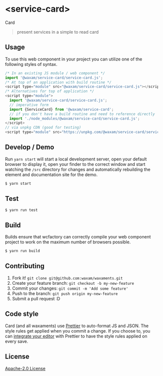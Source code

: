 # &lt;service-card&gt;

Card
> present services in a simple to read card

## Usage
To use this web component in your project you can utilize one of the following styles of syntax.

```js
/* In an existing JS module / web component */
import '@waxam/service-card/service-card.js';
/* At top of an application with build routine */
<script type="module" src="@waxam/service-card/service-card.js"></script>
/* Alternatives for top of application */
<script type="module">
  import '@waxam/service-card/service-card.js';
  // imperative form
  import {ServiceCard} from '@waxam/service-card';
  // if you don't have a build routine and need to reference directly
  import './node_modules/@waxam/service-card/service-card.js';
</script>
// via unpkg CDN (good for testing)
<script type="module" src="https://unpkg.com/@waxam/service-card/service-card.js"></script>
```

## Develop / Demo
Run `yarn start` will start a local development server, open your default browser to display it, open your finder to the correct window and start watching the `/src` directory for changes and automatically rebuilding the element and documentation site for the demo.
```bash
$ yarn start
```

## Test

```bash
$ yarn run test
```

## Build
Builds ensure that wcfactory can correctly compile your web component project to
work on the maximum number of browsers possible.
```bash
$ yarn run build
```

## Contributing

1. Fork it! `git clone git@github.com:waxam/waxaments.git`
2. Create your feature branch: `git checkout -b my-new-feature`
3. Commit your changes: `git commit -m 'Add some feature'`
4. Push to the branch: `git push origin my-new-feature`
5. Submit a pull request :D

## Code style

Card (and all waxaments) use [Prettier][prettier] to auto-format JS and JSON.  The style rules get applied when you commit a change.  If you choose to, you can [integrate your editor][prettier-ed] with Prettier to have the style rules applied on every save.

[prettier]: https://github.com/prettier/prettier/
[prettier-ed]: https://github.com/prettier/prettier/#editor-integration
[polyserve]: https://github.com/Polymer/polyserve
[web-component-tester]: https://github.com/Polymer/web-component-tester

## License
[Apache-2.0 License](http://opensource.org/licenses/Apache-2.0)